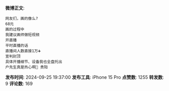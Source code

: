 **微博正文**: 
```
网友们，画的像么?
68元
画的过程中
我建议画师做短视频
开直播
平时直播的话
直播间人数直接1万➕
宣判封顶
具体开播细节、设备我也全盘托出
户先生真是热心啊🙏 贵阳
```
**发布时间**: 2024-09-25 19:37:00
**发布工具**: iPhone 15 Pro
**点赞数**: 1255
**转发数**: 9
**评论数**: 169
